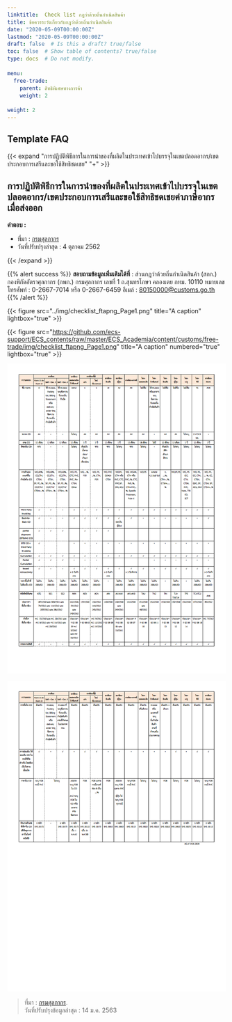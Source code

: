```yaml
---
linktitle:  Check list กฎว่าด้วยถิ่นกำเนิดสินค้า
title: ข้อควรระวังเกี่ยวกับกฎว่าด้วยถิ่นกำเนิดสินค้า
date: "2020-05-09T00:00:00Z"
lastmod: "2020-05-09T00:00:00Z"
draft: false  # Is this a draft? true/false
toc: false  # Show table of contents? true/false
type: docs  # Do not modify.

menu:
  free-trade:
    parent: สิทธิพิเศษทางการค้า
    weight: 2
    
weight: 2
---
```


## Template FAQ

{{< expand "การปฏิบัติพิธีการในการนำของที่ผลิตในประเทศเข้าไปบรรจุในเขตปลอดอากร/เขตประกอบการเสรีและขอใช้สิทธิชดเชย" "+" >}}

## การปฏิบัติพิธีการในการนำของที่ผลิตในประเทศเข้าไปบรรจุในเขตปลอดอากร/เขตประกอบการเสรีและขอใช้สิทธิชดเชยค่าภาษีอากรเมื่อส่งออก


**คำตอบ :**  



- ที่มา : [กรมศุลกากร](http://ccc.customs.go.th/cont_strc_faq.php?current_id=14232a324149505f47&left_menu=interesting_article)  
- วันที่ปรับปรุงล่าสุด : 4 ตุลาคม 2562  

{{< /expand >}}


{{% alert success %}}
**สอบถามข้อมูลเพิ่มเติมได้ที่** : ส่วนกฎว่าด้วยถิ่นกำเนิดสินค้า (สกก.) กองพิกัดอัตราศุลกากร (กพก.)
กรมศุลกากร เลขที่ 1 ถ.สุนทรโกษา คลองเตย กทม. 10110
หมายเลขโทรศัพท์ : 0-2667-7014 หรือ 0-2667-6459
อีเมล์ : 80150000@customs.go.th
{{% /alert %}}

{{< figure src="../img/checklist_ftapng_Page1.png" title="A caption" lightbox="true" >}}

{{< figure src="https://github.com/ecs-support/ECS_contents/raw/master/ECS_Academia/content/customs/free-trade/img/checklist_ftapng_Page1.png" title="A caption" numbered="true" lightbox="true" >}}

![](https://github.com/ecs-support/ECS_contents/raw/master/ECS_Academia/content/customs/free-trade/img/checklist_ftapng_Page1.png)

![](https://github.com/ecs-support/ECS_contents/raw/master/ECS_Academia/content/customs/free-trade/img/checklist_ftapng_Page2.png)



> ที่มา : [กรมศุลกากร](http://www.customs.go.th/list_strc_download.php?ini_content=fta_and_wto_160809_01_160809_04&ini_menu=menu_interest_and_law_160421_03&lang=th&root_left_menu=menu_interest_and_law_160421_03&left_menu=menu_interest_and_law_160421_03_160928_02).  
วันที่ปรับปรุงข้อมูลล่าสุด :  14 ม.ค. 2563

